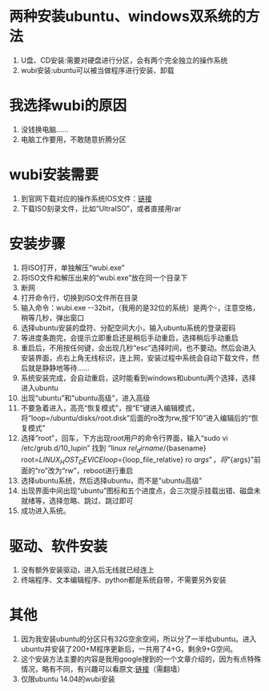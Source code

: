 # 两种安装ubuntu、windows双系统的方法
1. U盘、CD安装:需要对硬盘进行分区，会有两个完全独立的操作系统
2. wubi安装:ubuntu可以被当做程序进行安装、卸载

# 我选择wubi的原因
1. 没钱换电脑……
2. 电脑工作要用，不敢随意折腾分区

# wubi安装需要
1. 到官网下载对应的操作系统IOS文件：[链接](http://www.ubuntu.org.cn/download/desktop)
2. 下载ISO刻录文件，比如“UltraISO”，或者直接用rar

# 安装步骤
1. 将ISO打开，单独解压“wubi.exe”
2. 将ISO文件和解压出来的“wubi.exe”放在同一个目录下
3. 断网
4. 打开命令行，切换到ISO文件所在目录
5. 输入命令：wubi.exe --32bit，（我用的是32位的系统）是两个-，注意空格，稍等几秒，弹出窗口
6. 选择ubuntu安装的盘符、分配空间大小，输入ubuntu系统的登录密码
7. 等进度条跑完，会提示立即重启还是稍后手动重启，选择稍后手动重启
8. 重启后，不用按任何键，会出现几秒“esc”选择时间，也不要动。然后会进入安装界面，点右上角无线标识，连上网，安装过程中系统会自动下载文件，然后就是静静地等待……
9. 系统安装完成，会自动重启，这时能看到windows和ubuntu两个选择，选择进入ubuntu
10. 出现“ubuntu”和“ubuntu高级”，进入高级
11. 不要急着进入，高亮“恢复模式”，按“E”键进入编辑模式，将“loop=/ubuntu/disks/root.disk”后面的ro改为rw,按“F10”进入编辑后的“恢复模式”
12. 选择“root”，回车，下方出现root用户的命令行界面，输入“sudo vi /etc/grub.d/10_lupin” 找到 “linux   ${rel_dirname}/${basename} root=${LINUX_HOST_DEVICE} loop=${loop_file_relative} ro ${args}”，将“${args}”前面的“ro”改为“rw”，reboot进行重启
13. 选择ubuntu系统，然后选择ubuntu，而不是"ubuntu高级"
14. 出现界面中间出现“ubuntu”图标和五个进度点，会三次提示挂载出错、磁盘未就绪等，选择忽略、跳过、跳过即可
15. 成功进入系统。

# 驱动、软件安装
1. 没有额外安装驱动，进入后无线就已经连上
2. 终端程序、文本编辑程序、python都是系统自带，不需要另外安装

# 其他
1. 因为我安装ubuntu的分区只有32G空余空间，所以分了一半给ubuntu。进入ubuntu并安装了200+M程序更新后，一共用了4+G，剩余9+G空间。
2. 这个安装方法主要的内容是我用google搜到的一个文章介绍的，因为有点特殊情况，略有不同，有兴趣可以看原文:[链接](http://ubuntu-with-wubi.blogspot.com/2014/10/installing-ubuntu-14041-with-wubi.html)（需翻墙）
3. 仅限ubuntu 14.04的wubi安装
